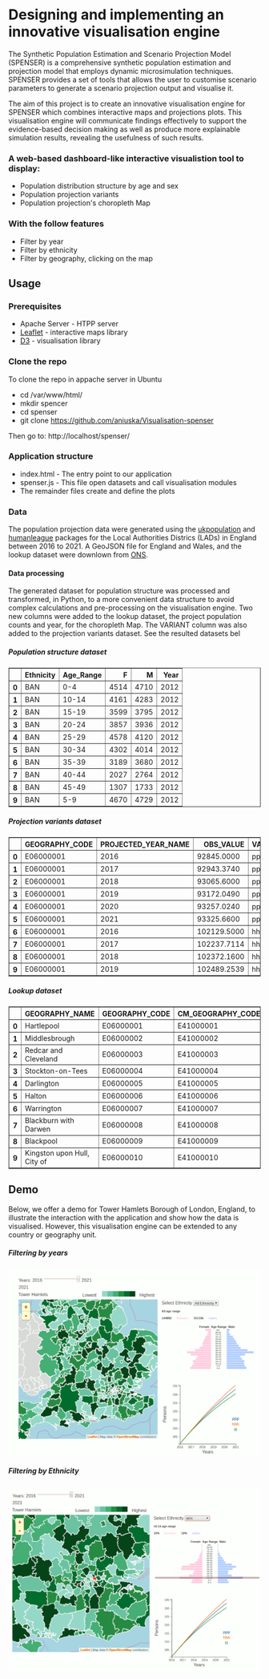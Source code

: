 
# Designing and implementing an innovative visualisation engine

The Synthetic Population Estimation and Scenario Projection Model (SPENSER) is a comprehensive synthetic population estimation and projection model that employs dynamic microsimulation techniques. SPENSER provides a set of tools that allows the user to customise scenario parameters to generate a scenario projection output and visualise it. 

The aim of this project is to create an innovative visualisation engine for SPENSER which combines interactive maps and projections plots. This visualisation engine will communicate findings effectively to support the evidence-based decision making as well as produce more explainable simulation results, revealing the usefulness of such results.

### A web-based dashboard-like interactive visualistion tool to display:
 
* Population distribution structure by age and sex 
* Population projection variants
* Population projection's choropleth Map 

### With the follow features

* Filter by year
* Filter by ethnicity
* Filter by geography, clicking on the map
 
## Usage

### Prerequisites

* Apache Server - HTPP server
* [Leaflet](https://leafletjs.com/) - interactive maps library
* [D3](https://d3js.org/)            - visualisation library 


### Clone the repo

To clone the repo in appache server in Ubuntu
  * cd /var/www/html/
  * mkdir spencer
  * cd spenser
  * git clone https://github.com/aniuska/Visualisation-spenser

Then go to: http://localhost/spenser/

### Application structure
* index.html - The entry point to our application
* spenser.js - This file open datasets and call visualisation modules
* The remainder files create and define the plots

### Data

The population projection data were generated using the [ukpopulation](https://github.com/nismod/ukpopulation) and [humanleague](https://github.com/virgesmith/humanleague) packages for the Local Authorities Districs (LADs) in England between 2016 to 2021. A GeoJSON file for England and Wales, and the lookup dataset were downlown from [ONS](https://www.ons.gov.uk/).

#### Data processing
The generated dataset for population structure was processed and transformed, in Python, to a more convenient data structure to avoid complex calculations and pre-processing on the visualisation engine. Two new columns were added to the lookup dataset, the project population counts and year, for the choropleth Map. The VARIANT column was also added to the projection variants dataset. See the resulted datasets bel

##### Population structure dataset
<table border="1" class="dataframe">
  <thead>
    <tr style="text-align: right;">
      <th></th>
      <th>Ethnicity</th>
      <th>Age_Range</th>
      <th>F</th>
      <th>M</th>
      <th>Year</th>
    </tr>
  </thead>
  <tbody>
    <tr>
      <th>0</th>
      <td>BAN</td>
      <td>0-4</td>
      <td>4514</td>
      <td>4710</td>
      <td>2012</td>
    </tr>
    <tr>
      <th>1</th>
      <td>BAN</td>
      <td>10-14</td>
      <td>4161</td>
      <td>4283</td>
      <td>2012</td>
    </tr>
    <tr>
      <th>2</th>
      <td>BAN</td>
      <td>15-19</td>
      <td>3599</td>
      <td>3795</td>
      <td>2012</td>
    </tr>
    <tr>
      <th>3</th>
      <td>BAN</td>
      <td>20-24</td>
      <td>3857</td>
      <td>3936</td>
      <td>2012</td>
    </tr>
    <tr>
      <th>4</th>
      <td>BAN</td>
      <td>25-29</td>
      <td>4578</td>
      <td>4120</td>
      <td>2012</td>
    </tr>
    <tr>
      <th>5</th>
      <td>BAN</td>
      <td>30-34</td>
      <td>4302</td>
      <td>4014</td>
      <td>2012</td>
    </tr>
    <tr>
      <th>6</th>
      <td>BAN</td>
      <td>35-39</td>
      <td>3189</td>
      <td>3680</td>
      <td>2012</td>
    </tr>
    <tr>
      <th>7</th>
      <td>BAN</td>
      <td>40-44</td>
      <td>2027</td>
      <td>2764</td>
      <td>2012</td>
    </tr>
    <tr>
      <th>8</th>
      <td>BAN</td>
      <td>45-49</td>
      <td>1307</td>
      <td>1733</td>
      <td>2012</td>
    </tr>
    <tr>
      <th>9</th>
      <td>BAN</td>
      <td>5-9</td>
      <td>4670</td>
      <td>4729</td>
      <td>2012</td>
    </tr>
  </tbody>
</table>
</div>

##### Projection variants dataset
<table border="1" class="dataframe">
  <thead>
    <tr style="text-align: right;">
      <th></th>
      <th>GEOGRAPHY_CODE</th>
      <th>PROJECTED_YEAR_NAME</th>
      <th>OBS_VALUE</th>
      <th>VARIANT</th>
    </tr>
  </thead>
  <tbody>
    <tr>
      <th>0</th>
      <td>E06000001</td>
      <td>2016</td>
      <td>92845.0000</td>
      <td>ppp</td>
    </tr>
    <tr>
      <th>1</th>
      <td>E06000001</td>
      <td>2017</td>
      <td>92943.3740</td>
      <td>ppp</td>
    </tr>
    <tr>
      <th>2</th>
      <td>E06000001</td>
      <td>2018</td>
      <td>93065.6000</td>
      <td>ppp</td>
    </tr>
    <tr>
      <th>3</th>
      <td>E06000001</td>
      <td>2019</td>
      <td>93172.0490</td>
      <td>ppp</td>
    </tr>
    <tr>
      <th>4</th>
      <td>E06000001</td>
      <td>2020</td>
      <td>93257.0240</td>
      <td>ppp</td>
    </tr>
    <tr>
      <th>5</th>
      <td>E06000001</td>
      <td>2021</td>
      <td>93325.6600</td>
      <td>ppp</td>
    </tr>
    <tr>
      <th>6</th>
      <td>E06000001</td>
      <td>2016</td>
      <td>102129.5000</td>
      <td>hhh</td>
    </tr>
    <tr>
      <th>7</th>
      <td>E06000001</td>
      <td>2017</td>
      <td>102237.7114</td>
      <td>hhh</td>
    </tr>
    <tr>
      <th>8</th>
      <td>E06000001</td>
      <td>2018</td>
      <td>102372.1600</td>
      <td>hhh</td>
    </tr>
    <tr>
      <th>9</th>
      <td>E06000001</td>
      <td>2019</td>
      <td>102489.2539</td>
      <td>hhh</td>
    </tr>
  </tbody>
</table>
</div>

##### Lookup dataset
<table border="1" class="dataframe">
  <thead>
    <tr style="text-align: right;">
      <th></th>
      <th>GEOGRAPHY_NAME</th>
      <th>GEOGRAPHY_CODE</th>
      <th>CM_GEOGRAPHY_CODE</th>
      <th>Population</th>
      <th>Year</th>
    </tr>
  </thead>
  <tbody>
    <tr>
      <th>0</th>
      <td>Hartlepool</td>
      <td>E06000001</td>
      <td>E41000001</td>
      <td>185690.0</td>
      <td>2016</td>
    </tr>
    <tr>
      <th>1</th>
      <td>Middlesbrough</td>
      <td>E06000002</td>
      <td>E41000002</td>
      <td>280652.0</td>
      <td>2016</td>
    </tr>
    <tr>
      <th>2</th>
      <td>Redcar and Cleveland</td>
      <td>E06000003</td>
      <td>E41000003</td>
      <td>270992.0</td>
      <td>2016</td>
    </tr>
    <tr>
      <th>3</th>
      <td>Stockton-on-Tees</td>
      <td>E06000004</td>
      <td>E41000004</td>
      <td>391916.0</td>
      <td>2016</td>
    </tr>
    <tr>
      <th>4</th>
      <td>Darlington</td>
      <td>E06000005</td>
      <td>E41000005</td>
      <td>212654.0</td>
      <td>2016</td>
    </tr>
    <tr>
      <th>5</th>
      <td>Halton</td>
      <td>E06000006</td>
      <td>E41000006</td>
      <td>254612.0</td>
      <td>2016</td>
    </tr>
    <tr>
      <th>6</th>
      <td>Warrington</td>
      <td>E06000007</td>
      <td>E41000007</td>
      <td>417946.0</td>
      <td>2016</td>
    </tr>
    <tr>
      <th>7</th>
      <td>Blackburn with Darwen</td>
      <td>E06000008</td>
      <td>E41000008</td>
      <td>296924.0</td>
      <td>2016</td>
    </tr>
    <tr>
      <th>8</th>
      <td>Blackpool</td>
      <td>E06000009</td>
      <td>E41000009</td>
      <td>279966.0</td>
      <td>2016</td>
    </tr>
    <tr>
      <th>9</th>
      <td>Kingston upon Hull, City of</td>
      <td>E06000010</td>
      <td>E41000010</td>
      <td>520070.0</td>
      <td>2016</td>
    </tr>
  </tbody>
</table>

## Demo

Below, we offer a demo for Tower Hamlets Borough of London, England, to illustrate the interaction with the application and show how the data is visualised. However, this visualisation engine can be extended to any country or geography unit. 

##### Filtering by years
![Filtering by years](Years.gif)

##### Filtering by Ethnicity
![Filtering by Ethnicity](Eth.gif)
  

